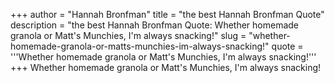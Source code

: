 +++
author = "Hannah Bronfman"
title = "the best Hannah Bronfman Quote"
description = "the best Hannah Bronfman Quote: Whether homemade granola or Matt's Munchies, I'm always snacking!"
slug = "whether-homemade-granola-or-matts-munchies-im-always-snacking!"
quote = '''Whether homemade granola or Matt's Munchies, I'm always snacking!'''
+++
Whether homemade granola or Matt's Munchies, I'm always snacking!
